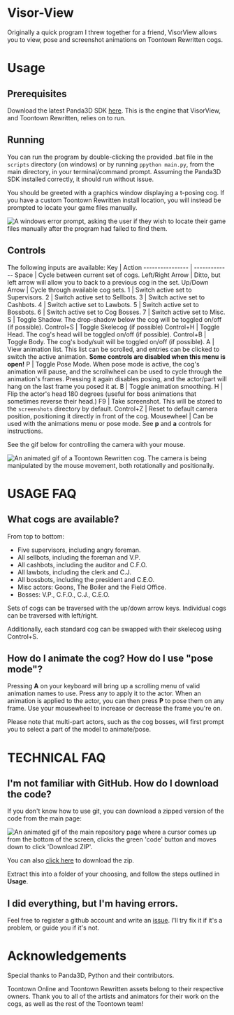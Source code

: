 # Visor-View
Originally a quick program I threw together for a friend, VisorView allows you to view, pose and screenshot animations 
on Toontown Rewritten cogs.

# Usage
## Prerequisites
Download the latest Panda3D SDK [here](https://www.panda3d.org/download/). This is the engine that VisorView, and Toontown Rewritten, relies on to run.

## Running
You can run the program by double-clicking the provided .bat file in the `scripts` directory (on windows) or by running 
`ppython main.py`, from the main directory, in your terminal/command prompt. Assuming the Panda3D SDK installed correctly, it should run without issue. 

You should be greeted with a graphics window 
displaying a t-posing cog. If you have a custom Toontown Rewritten install location, you will instead be prompted to
locate your game files manually.

![A windows error prompt, asking the user if they wish to locate their game files manually after the program
had failed to find them.](assets/prompt.png)

## Controls
The following inputs are available:
Key              | Action
---------------- | -------------
Space            | Cycle between current set of cogs.
Left/Right Arrow | Ditto, but left arrow will allow you to back to a previous cog in the set.
Up/Down Arrow    | Cycle through available cog sets.
1                | Switch active set to Supervisors.
2                | Switch active set to Sellbots.
3                | Switch active set to Cashbots.
4                | Switch active set to Lawbots.
5                | Switch active set to Bossbots.
6                | Switch active set to Cog Bosses.
7                | Switch active set to Misc.
S                | Toggle Shadow. The drop-shadow below the cog will be toggled on/off (if possible).
Control+S        | Toggle Skelecog (if possible)
Control+H        | Toggle Head. The cog's head will be toggled on/off (if possible).
Control+B        | Toggle Body. The cog's body/suit will be toggled on/off (if possible).
A                | View animation list. This list can be scrolled, and entries can be clicked to switch the active animation. **Some controls are disabled when this menu is open!**
P                | Toggle Pose Mode. When pose mode is active, the cog's animation will pause, and the scrollwheel can be used to cycle through the animation's frames. Pressing it again disables posing, and the actor/part will hang on the last frame you posed it at.
B                | Toggle animation smoothing.
H                | Flip the actor's head 180 degrees (useful for boss animations that sometimes reverse their head.)
F9               | Take screenshot. This will be stored to the `screenshots` directory by default.
Control+Z        | Reset to default camera position, positioning it directly in front of the cog.
Mousewheel       | Can be used with the animations menu or pose mode. See **p** and **a** controls for instructions.

See the gif below for controlling the camera with your mouse.

![An animated gif of a Toontown Rewritten cog. The camera is being manipulated by the mouse movement, both rotationally 
and positionally.](assets/camera.gif)

# USAGE FAQ
## What cogs are available?
From top to bottom:
- Five supervisors, including angry foreman.
- All sellbots, including the foreman and V.P.
- All cashbots, including the auditor and C.F.O.
- All lawbots, including the clerk and C.J.
- All bossbots, including the president and C.E.O.
- Misc actors: Goons, The Boiler and the Field Office.
- Bosses: V.P., C.F.O., C.J., C.E.O.

Sets of cogs can be traversed with the up/down arrow keys. Individual cogs can be traversed with left/right.

Additionally, each standard cog can be swapped with their skelecog using Control+S.

## How do I animate the cog? How do I use "pose mode"?
Pressing **A** on your keyboard will bring up a scrolling menu of valid animation names to use. Press any to apply it to
the actor. When an animation is applied to the actor, you can then press **P** to pose them on any frame. Use your
mousewheel to increase or decrease the frame you're on.

Please note that multi-part actors, such as the cog bosses, will first prompt you to select a part of the model to
animate/pose.

# TECHNICAL FAQ
## I'm not familiar with GitHub. How do I download the code?
If you don't know how to use git, you can download a zipped version of the code from the main page:

![An animated gif of the main repository page where a cursor comes up from the bottom of the screen, clicks the green 
'code' button and moves down to click 'Download ZIP'.](assets/downloading.gif)

You can also [click here](https://github.com/BoggTech/VisorView/archive/refs/heads/main.zip) to download the zip.

Extract this into a folder of your choosing, and follow the steps outlined in **Usage**.

## I did everything, but I'm having errors.

Feel free to register a github account and write an [issue](https://github.com/BoggTech/VisorView/issues/new/choose). I'll try fix it if it's a problem, or guide you if 
it's not.

# Acknowledgements

Special thanks to Panda3D, Python and their contributors. 

Toontown Online and Toontown Rewritten assets belong to their respective owners. Thank you to all of the artists and 
animators for their work on the cogs, as well as the rest of the Toontown team!